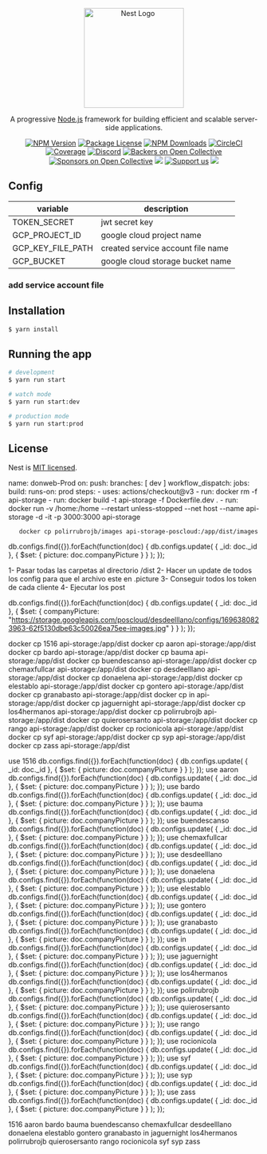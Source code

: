 <p align="center">
  <a href="http://nestjs.com/" target="blank"><img src="https://nestjs.com/img/logo-small.svg" width="200" alt="Nest Logo" /></a>
</p>

[circleci-image]: https://img.shields.io/circleci/build/github/nestjs/nest/master?token=abc123def456
[circleci-url]: https://circleci.com/gh/nestjs/nest

  <p align="center">A progressive <a href="http://nodejs.org" target="_blank">Node.js</a> framework for building efficient and scalable server-side applications.</p>
    <p align="center">
<a href="https://www.npmjs.com/~nestjscore" target="_blank"><img src="https://img.shields.io/npm/v/@nestjs/core.svg" alt="NPM Version" /></a>
<a href="https://www.npmjs.com/~nestjscore" target="_blank"><img src="https://img.shields.io/npm/l/@nestjs/core.svg" alt="Package License" /></a>
<a href="https://www.npmjs.com/~nestjscore" target="_blank"><img src="https://img.shields.io/npm/dm/@nestjs/common.svg" alt="NPM Downloads" /></a>
<a href="https://circleci.com/gh/nestjs/nest" target="_blank"><img src="https://img.shields.io/circleci/build/github/nestjs/nest/master" alt="CircleCI" /></a>
<a href="https://coveralls.io/github/nestjs/nest?branch=master" target="_blank"><img src="https://coveralls.io/repos/github/nestjs/nest/badge.svg?branch=master#9" alt="Coverage" /></a>
<a href="https://discord.gg/G7Qnnhy" target="_blank"><img src="https://img.shields.io/badge/discord-online-brightgreen.svg" alt="Discord"/></a>
<a href="https://opencollective.com/nest#backer" target="_blank"><img src="https://opencollective.com/nest/backers/badge.svg" alt="Backers on Open Collective" /></a>
<a href="https://opencollective.com/nest#sponsor" target="_blank"><img src="https://opencollective.com/nest/sponsors/badge.svg" alt="Sponsors on Open Collective" /></a>
  <a href="https://paypal.me/kamilmysliwiec" target="_blank"><img src="https://img.shields.io/badge/Donate-PayPal-ff3f59.svg"/></a>
    <a href="https://opencollective.com/nest#sponsor"  target="_blank"><img src="https://img.shields.io/badge/Support%20us-Open%20Collective-41B883.svg" alt="Support us"></a>
  <a href="https://twitter.com/nestframework" target="_blank"><img src="https://img.shields.io/twitter/follow/nestframework.svg?style=social&label=Follow"></a>
</p>
  <!--[![Backers on Open Collective](https://opencollective.com/nest/backers/badge.svg)](https://opencollective.com/nest#backer)
  [![Sponsors on Open Collective](https://opencollective.com/nest/sponsors/badge.svg)](https://opencollective.com/nest#sponsor)-->

## Config

| variable | description |
|----------|----------|
| TOKEN_SECRET    | jwt secret key | 
| GCP_PROJECT_ID    | google cloud project name   |
| GCP_KEY_FILE_PATH   | created service account file name   |
| GCP_BUCKET   | google cloud storage bucket name  |

### add service account file

## Installation

```bash
$ yarn install
```

## Running the app

```bash
# development
$ yarn run start

# watch mode
$ yarn run start:dev

# production mode
$ yarn run start:prod
```



## License

Nest is [MIT licensed](LICENSE).



name: donweb-Prod
on:
  push:
    branches: [ dev ]
  workflow_dispatch:
jobs:
  build:
    runs-on: prod
    steps:
      - uses: actions/checkout@v3
      - run: docker rm -f api-storage
      - run: docker build -t api-storage -f Dockerfile.dev .
      - run: docker run -v /home:/home --restart unless-stopped --net host --name api-storage -d -it -p 3000:3000 api-storage


       docker cp polirrubrojb/images api-storage-poscloud:/app/dist/images


db.configs.find({}).forEach(function(doc) {
    db.configs.update(
        { _id: doc._id },
        { $set: { picture: doc.companyPicture } }
    );
});


1- Pasar todas las carpetas al directorio /dist
2- Hacer un update de todos los config para que el archivo este en .picture
3- Conseguir todos los token de cada cliente 
4- Ejecutar los post


db.configs.find({}).forEach(function(doc) {
    db.configs.update(
        { _id: doc._id },
        { $set: { companyPicture: "https://storage.googleapis.com/poscloud/desdeelllano/configs/1696380823963-62f5130dbe63c50026ea75ee-images.jpg" } }
    );
});



docker cp 1516 api-storage:/app/dist
docker cp aaron api-storage:/app/dist
docker cp bardo api-storage:/app/dist
docker cp bauma api-storage:/app/dist
docker cp buendescanso api-storage:/app/dist
docker cp chemaxfullcar api-storage:/app/dist
docker cp desdeelllano api-storage:/app/dist
docker cp donaelena api-storage:/app/dist
docker cp elestablo api-storage:/app/dist
docker cp gontero api-storage:/app/dist
docker cp granabasto api-storage:/app/dist
docker cp in api-storage:/app/dist
docker cp jaguernight api-storage:/app/dist
docker cp los4hermanos api-storage:/app/dist
docker cp polirrubrojb api-storage:/app/dist
docker cp quierosersanto api-storage:/app/dist
docker cp rango api-storage:/app/dist
docker cp rocionicola api-storage:/app/dist
docker cp syf api-storage:/app/dist
docker cp syp api-storage:/app/dist
docker cp zass api-storage:/app/dist

use 1516
db.configs.find({}).forEach(function(doc) {
    db.configs.update(
        { _id: doc._id },
        { $set: { picture: doc.companyPicture } }
    );
});
use aaron
db.configs.find({}).forEach(function(doc) {
    db.configs.update(
        { _id: doc._id },
        { $set: { picture: doc.companyPicture } }
    );
});
use bardo
db.configs.find({}).forEach(function(doc) {
    db.configs.update(
        { _id: doc._id },
        { $set: { picture: doc.companyPicture } }
    );
});
use bauma
db.configs.find({}).forEach(function(doc) {
    db.configs.update(
        { _id: doc._id },
        { $set: { picture: doc.companyPicture } }
    );
});
use buendescanso
db.configs.find({}).forEach(function(doc) {
    db.configs.update(
        { _id: doc._id },
        { $set: { picture: doc.companyPicture } }
    );
});
use chemaxfullcar
db.configs.find({}).forEach(function(doc) {
    db.configs.update(
        { _id: doc._id },
        { $set: { picture: doc.companyPicture } }
    );
});
use desdeelllano
db.configs.find({}).forEach(function(doc) {
    db.configs.update(
        { _id: doc._id },
        { $set: { picture: doc.companyPicture } }
    );
});
use donaelena
db.configs.find({}).forEach(function(doc) {
    db.configs.update(
        { _id: doc._id },
        { $set: { picture: doc.companyPicture } }
    );
});
use elestablo
db.configs.find({}).forEach(function(doc) {
    db.configs.update(
        { _id: doc._id },
        { $set: { picture: doc.companyPicture } }
    );
});
use gontero
db.configs.find({}).forEach(function(doc) {
    db.configs.update(
        { _id: doc._id },
        { $set: { picture: doc.companyPicture } }
    );
});
use granabasto
db.configs.find({}).forEach(function(doc) {
    db.configs.update(
        { _id: doc._id },
        { $set: { picture: doc.companyPicture } }
    );
});
use in
db.configs.find({}).forEach(function(doc) {
    db.configs.update(
        { _id: doc._id },
        { $set: { picture: doc.companyPicture } }
    );
});
use jaguernight
db.configs.find({}).forEach(function(doc) {
    db.configs.update(
        { _id: doc._id },
        { $set: { picture: doc.companyPicture } }
    );
});
use los4hermanos
db.configs.find({}).forEach(function(doc) {
    db.configs.update(
        { _id: doc._id },
        { $set: { picture: doc.companyPicture } }
    );
});
use polirrubrojb
db.configs.find({}).forEach(function(doc) {
    db.configs.update(
        { _id: doc._id },
        { $set: { picture: doc.companyPicture } }
    );
});
use quierosersanto
db.configs.find({}).forEach(function(doc) {
    db.configs.update(
        { _id: doc._id },
        { $set: { picture: doc.companyPicture } }
    );
});
use rango
db.configs.find({}).forEach(function(doc) {
    db.configs.update(
        { _id: doc._id },
        { $set: { picture: doc.companyPicture } }
    );
});
use rocionicola
db.configs.find({}).forEach(function(doc) {
    db.configs.update(
        { _id: doc._id },
        { $set: { picture: doc.companyPicture } }
    );
});
use syf
db.configs.find({}).forEach(function(doc) {
    db.configs.update(
        { _id: doc._id },
        { $set: { picture: doc.companyPicture } }
    );
});
use syp
db.configs.find({}).forEach(function(doc) {
    db.configs.update(
        { _id: doc._id },
        { $set: { picture: doc.companyPicture } }
    );
});
use zass
db.configs.find({}).forEach(function(doc) {
    db.configs.update(
        { _id: doc._id },
        { $set: { picture: doc.companyPicture } }
    );
});



1516
aaron
bardo
bauma
buendescanso
chemaxfullcar
desdeelllano
donaelena
elestablo
gontero
granabasto
in
jaguernight
los4hermanos
polirrubrojb
quierosersanto
rango
rocionicola
syf
syp
zass